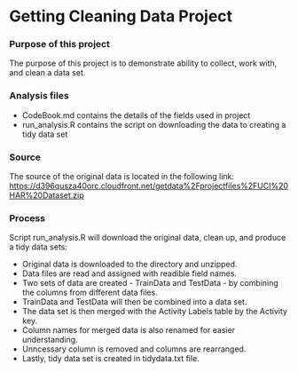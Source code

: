 # Getting Cleaning Data Project

### Purpose of this project
The purpose of this project is to demonstrate ability to collect, work with, and clean a data set.

### Analysis files
- CodeBook.md contains the details of the fields used in project
- run_analysis.R contains the script on downloading the data to creating a tidy data set

### Source

The source of the original data is located in the following link:
https://d396qusza40orc.cloudfront.net/getdata%2Fprojectfiles%2FUCI%20HAR%20Dataset.zip

### Process

Script run_analysis.R will download the original data, clean up, and produce a tidy data sets:

- Original data is downloaded to the directory and unzipped.
- Data files are read and assigned with readible field names.
- Two sets of data are created - TrainData and TestData - by combining the columns from different data files.
- TrainData and TestData will then be combined into a data set.
- The data set is then merged with the Activity Labels table by the Activity key.
- Column names for merged data is also renamed for easier understanding.
- Unncessary column is removed and columns are rearranged.
- Lastly, tidy data set is created in tidydata.txt file.

